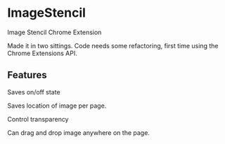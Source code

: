 # ImageStencil
Image Stencil Chrome Extension

Made it in two sittings. Code needs some refactoring, first time using the Chrome Extensions API.

## Features
Saves on/off state

Saves location of image per page.

Control transparency

Can drag and drop image anywhere on the page.
